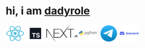 <h1>hi, i am <a href="https://github.com/dadyrole">dadyrole</a></h1>
<div>
  <img height="50px" src="media/react.svg"/>
  <img height="50px" src="media/ts.svg"/>
  <img height="50px" src="media/nextjs.svg"/>
  <img height="50px" src="media/python.svg"/>
  <img height="50px" src="media/telegram.svg"/>
  <img height="50px" width="max-content" src="media/discord.svg"/>
</div>
